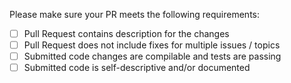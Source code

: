 
Please make sure your PR meets the following requirements:
- [ ] Pull Request contains description for the changes
- [ ] Pull Request does not include fixes for multiple issues / topics
- [ ] Submitted code changes are compilable and tests are passing
- [ ] Submitted code is self-descriptive and/or documented
